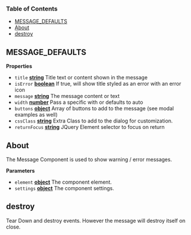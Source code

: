 <!-- Generated by documentation.js. Update this documentation by updating the source code. -->

### Table of Contents

-   [MESSAGE_DEFAULTS](#message_defaults)
-   [About](#about)
-   [destroy](#destroy)

## MESSAGE_DEFAULTS

**Properties**

-   `title` **[string](https://developer.mozilla.org/docs/Web/JavaScript/Reference/Global_Objects/String)** Title text or content shown in the message
-   `isError` **[boolean](https://developer.mozilla.org/docs/Web/JavaScript/Reference/Global_Objects/Boolean)** If true, will show title styled as an error with an error icon
-   `message` **[string](https://developer.mozilla.org/docs/Web/JavaScript/Reference/Global_Objects/String)** The message content or text
-   `width` **[number](https://developer.mozilla.org/docs/Web/JavaScript/Reference/Global_Objects/Number)** Pass a specific with or defaults to auto
-   `buttons` **[object](https://developer.mozilla.org/docs/Web/JavaScript/Reference/Global_Objects/Object)** Array of buttons to add to the message (see modal examples as well)
-   `cssClass` **[string](https://developer.mozilla.org/docs/Web/JavaScript/Reference/Global_Objects/String)** Extra Class to add to the dialog for customization.
-   `returnFocus` **[string](https://developer.mozilla.org/docs/Web/JavaScript/Reference/Global_Objects/String)** JQuery Element selector to focus on return

## About

The Message Component is used to show warning / error messages.

**Parameters**

-   `element` **[object](https://developer.mozilla.org/docs/Web/JavaScript/Reference/Global_Objects/Object)** The component element.
-   `settings` **[object](https://developer.mozilla.org/docs/Web/JavaScript/Reference/Global_Objects/Object)** The component settings.

## destroy

Tear Down and destroy events. However the message will destroy itself on close.
